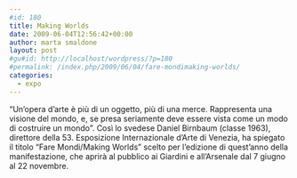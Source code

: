```yaml
---
#id: 180
title: Making Worlds
date: 2009-06-04T12:56:42+00:00
author: marta smaldone
layout: post
#gu#id: http://localhost/wordpress/?p=180
#permalink: /index.php/2009/06/04/fare-mondimaking-worlds/
categories:
  - expo
---
```

“Un’opera d’arte è più di un oggetto, più di una merce. Rappresenta una visione del mondo, e, se presa seriamente deve essere vista come un modo di costruire un mondo”. Così lo svedese Daniel Birnbaum (classe 1963), direttore della 53. Esposizione Internazionale d’Arte di Venezia, ha spiegato il titolo “Fare Mondi/Making Worlds” scelto per l’edizione di quest’anno della manifestazione, che aprirà al pubblico ai Giardini e all’Arsenale dal 7 giugno al 22 novembre.